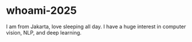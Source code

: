 # whoami-2025

I am from Jakarta, love sleeping all day. I have a huge interest in computer vision, NLP, and deep learning.